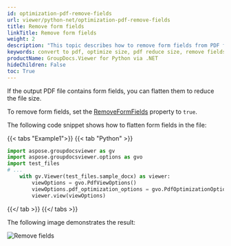 ```yaml
---
id: optimization-pdf-remove-fields
url: viewer/python-net/optimization-pdf-remove-fields
title: Remove form fields
linkTitle: Remove form fields
weight: 2
description: "This topic describes how to remove form fields from PDF file using the GroupDocs.Viewer .NET API ."
keywords: convert to pdf, optimize size, pdf reduce size, remove fields
productName: GroupDocs.Viewer for Python via .NET
hideChildren: False
toc: True
---
```

If the output PDF file contains form fields, you can flatten them to reduce the file size.

To remove form fields, set the [RemoveFormFields](https://reference.groupdocs.com/viewer/python-net/groupdocs.viewer.options/pdfoptimizationoptions/removeformfields) property to `true`.

The following code snippet shows how to flatten form fields in the file:

{{< tabs "Example1">}}
{{< tab "Python" >}}
```python
import aspose.groupdocsviewer as gv
import aspose.groupdocsviewer.options as gvo
import test_files
# ...
    with gv.Viewer(test_files.sample_docx) as viewer:
        viewOptions = gvo.PdfViewOptions()
        viewOptions.pdf_optimization_options = gvo.PdfOptimizationOptions(remove_form_fields=True)
        viewer.view(viewOptions)
```
{{</ tab >}}
{{</ tabs >}}

The following image demonstrates the result:

![Remove fields](/viewer/python-net/images/developer-guide/pdf-rendering/optimization/optimization-pdf-remove-fields.png)